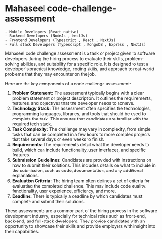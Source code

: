 # Mahaseel code-challenge-assessment

    - Mobile Developers (React native)
    - Backend Developers (NodeJs , NestJs)
    - Frontend Developers (Typescript , React , NextJs)
    - Full stack Developers (Typescript , MongoDB , Express , NextJs)

Mahaseel code challenge assessment is a task or project given to software developers during the hiring process to evaluate their skills, problem-solving abilities, and suitability for a specific role. It is designed to test a developer's practical knowledge, coding skills, and approach to real-world problems that they may encounter on the job.

Here are the key components of a code challenge assessment:

1.  **Problem Statement:** The assessment typically begins with a clear problem statement or project description. It outlines the requirements, features, and objectives that the developer needs to achieve.
2.  **Technology Stack:** The assessment often specifies the technologies, programming languages, libraries, and tools that should be used to complete the task. This ensures that candidates are familiar with the required tech stack.
3.  **Task Complexity:** The challenge may vary in complexity, from simple tasks that can be completed in a few hours to more complex projects that take several days or even weeks to finish.
4.  **Requirements:** The requirements detail what the developer needs to build, which can include functionality, user interfaces, and specific features.
5.  **Submission Guidelines:** Candidates are provided with instructions on how to submit their solutions. This includes details on what to include in the submission, such as code, documentation, and any additional explanations.
6.  **Evaluation Criteria:** The hiring team often defines a set of criteria for evaluating the completed challenge. This may include code quality, functionality, user experience, efficiency, and more.
7.  **Deadline:** There is typically a deadline by which candidates must complete and submit their solutions.

These assessments are a common part of the hiring process in the software development industry, especially for technical roles such as front-end, back-end, and full-stack developers. They provide candidates with an opportunity to showcase their skills and provide employers with insight into their capabilities.
